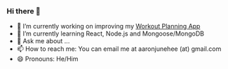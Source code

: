 ### Hi there 👋

- 🔭 I’m currently working on improving my [Workout Planning App](https://github.com/aaronjunehee/workout-log)
- 🌱 I’m currently learning React, Node.js and Mongoose/MongoDB
- 💬 Ask me about ...
- 📫 How to reach me: You can email me at aaronjunehee (at) gmail.com
- 😄 Pronouns: He/Him

